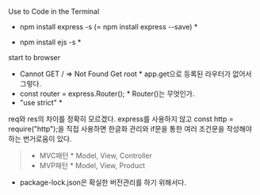 Use to Code in the Terminal
* npm install express -s (= npm install express --save) *

* npm install ejs -s *

start to browser 
* Cannot GET / => Not Found Get root *
  app.get으로 등록된 라우터가 없어서 그렇다.
* const router = express.Router(); *
Router()는 무엇인가.
* "use strict" *

req와 res의 차이를 정확히 모르겠다.
express를 사용하지 않고 const http = require("http");을 직접 사용하면 한글화 관리와 if문을 통한 여러 조건문을 작성해야하는 번거로움이 있다.

> * MVC패턴 *
Model, View, Controller 
> * MVP패턴 *
Model, View, Product

* package-lock.json은 확실한 버전관리를 하기 위해서다.